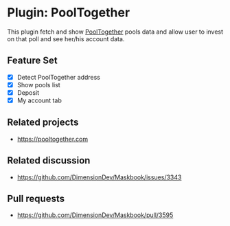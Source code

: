 # Plugin: PoolTogether

This plugin fetch and show [PoolTogether](https://pooltogether.com) pools data and allow user to invest on that poll and see her/his account data.

## Feature Set

- [x] Detect PoolTogether address
- [x] Show pools list
- [x] Deposit
- [x] My account tab

## Related projects

- <https://pooltogether.com>

## Related discussion

- <https://github.com/DimensionDev/Maskbook/issues/3343>

## Pull requests

- <https://github.com/DimensionDev/Maskbook/pull/3595>
